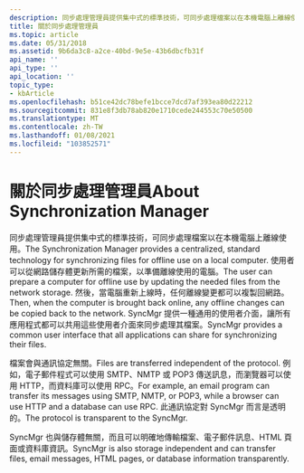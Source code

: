 ```yaml
---
description: 同步處理管理員提供集中式的標準技術，可同步處理檔案以在本機電腦上離線使用。
title: 關於同步處理管理員
ms.topic: article
ms.date: 05/31/2018
ms.assetid: 9b6da3c8-a2ce-40bd-9e5e-43b6dbcfb31f
api_name: ''
api_type: ''
api_location: ''
topic_type:
- kbArticle
ms.openlocfilehash: b51ce42dc78befe1bcce7dcd7af393ea80d22212
ms.sourcegitcommit: 831e8f3db78ab820e1710cede244553c70e50500
ms.translationtype: MT
ms.contentlocale: zh-TW
ms.lasthandoff: 01/08/2021
ms.locfileid: "103852571"
---
```

# <a name="about-synchronization-manager"></a><span data-ttu-id="882f6-103">關於同步處理管理員</span><span class="sxs-lookup"><span data-stu-id="882f6-103">About Synchronization Manager</span></span>

<span data-ttu-id="882f6-104">同步處理管理員提供集中式的標準技術，可同步處理檔案以在本機電腦上離線使用。</span><span class="sxs-lookup"><span data-stu-id="882f6-104">The Synchronization Manager provides a centralized, standard technology for synchronizing files for offline use on a local computer.</span></span> <span data-ttu-id="882f6-105">使用者可以從網路儲存體更新所需的檔案，以準備離線使用的電腦。</span><span class="sxs-lookup"><span data-stu-id="882f6-105">The user can prepare a computer for offline use by updating the needed files from the network storage.</span></span> <span data-ttu-id="882f6-106">然後，當電腦重新上線時，任何離線變更都可以複製回網路。</span><span class="sxs-lookup"><span data-stu-id="882f6-106">Then, when the computer is brought back online, any offline changes can be copied back to the network.</span></span> <span data-ttu-id="882f6-107">SyncMgr 提供一種通用的使用者介面，讓所有應用程式都可以共用這些使用者介面來同步處理其檔案。</span><span class="sxs-lookup"><span data-stu-id="882f6-107">SyncMgr provides a common user interface that all applications can share for synchronizing their files.</span></span>

<span data-ttu-id="882f6-108">檔案會與通訊協定無關。</span><span class="sxs-lookup"><span data-stu-id="882f6-108">Files are transferred independent of the protocol.</span></span> <span data-ttu-id="882f6-109">例如，電子郵件程式可以使用 SMTP、NMTP 或 POP3 傳送訊息，而瀏覽器可以使用 HTTP，而資料庫可以使用 RPC。</span><span class="sxs-lookup"><span data-stu-id="882f6-109">For example, an email program can transfer its messages using SMTP, NMTP, or POP3, while a browser can use HTTP and a database can use RPC.</span></span> <span data-ttu-id="882f6-110">此通訊協定對 SyncMgr 而言是透明的。</span><span class="sxs-lookup"><span data-stu-id="882f6-110">The protocol is transparent to the SyncMgr.</span></span>

<span data-ttu-id="882f6-111">SyncMgr 也與儲存體無關，而且可以明確地傳輸檔案、電子郵件訊息、HTML 頁面或資料庫資訊。</span><span class="sxs-lookup"><span data-stu-id="882f6-111">SyncMgr is also storage independent and can transfer files, email messages, HTML pages, or database information transparently.</span></span>

 

 



